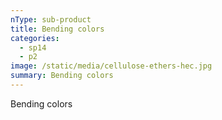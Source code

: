 ```yaml
---
nType: sub-product
title: Bending colors
categories:
  - sp14
  - p2
image: /static/media/cellulose-ethers-hec.jpg
summary: Bending colors
---
```

Bending colors